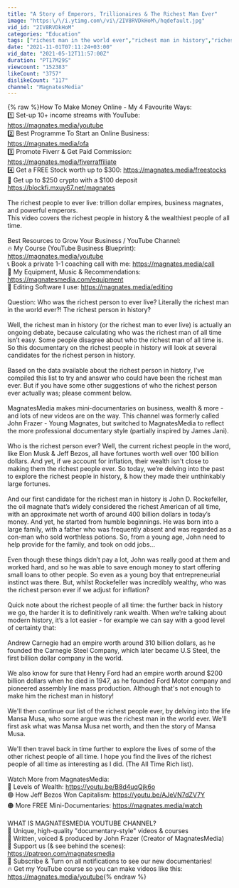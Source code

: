 ```yaml
---
title: "A Story of Emperors, Trillionaires & The Richest Man Ever"
image: "https:\/\/i.ytimg.com\/vi\/2IV8RVDkHoM\/hqdefault.jpg"
vid_id: "2IV8RVDkHoM"
categories: "Education"
tags: ["richest man in the world ever","richest man in history","richest person in history"]
date: "2021-11-01T07:11:24+03:00"
vid_date: "2021-05-12T11:57:00Z"
duration: "PT17M29S"
viewcount: "152383"
likeCount: "3757"
dislikeCount: "117"
channel: "MagnatesMedia"
---
```

{% raw %}How To Make Money Online - My 4 Favourite Ways:<br />1️⃣ Set-up 10+ income streams with YouTube: <a rel="nofollow" target="blank" href="https://magnates.media/youtube">https://magnates.media/youtube</a><br />2️⃣ Best Programme To Start an Online Business: <a rel="nofollow" target="blank" href="https://magnates.media/ofa">https://magnates.media/ofa</a><br />3️⃣ Promote Fiverr &amp; Get Paid Commission: <a rel="nofollow" target="blank" href="https://magnates.media/fiverraffiliate">https://magnates.media/fiverraffiliate</a><br />4️⃣ Get a FREE Stock worth up to $300: <a rel="nofollow" target="blank" href="https://magnates.media/freestocks">https://magnates.media/freestocks</a><br />🤑 Get up to $250 crypto with a $100 deposit <a rel="nofollow" target="blank" href="https://blockfi.mxuy67.net/magnates">https://blockfi.mxuy67.net/magnates</a> <br /><br />The richest people to ever live: trillion dollar empires, business magnates, and powerful emperors. <br />This video covers the richest people in history &amp; the wealthiest people of all time.<br /><br />Best Resources to Grow Your Business / YouTube Channel:<br />🔥 My Course (YouTube Business Blueprint):  <a rel="nofollow" target="blank" href="https://magnates.media/youtube">https://magnates.media/youtube</a><br />📞 Book a private 1-1 coaching call with me: <a rel="nofollow" target="blank" href="https://magnates.media/call">https://magnates.media/call</a><br />🧰 My Equipment, Music &amp; Recommendations: <a rel="nofollow" target="blank" href="https://magnatesmedia.com/equipment">https://magnatesmedia.com/equipment</a><br />🎨 Editing Software I use: <a rel="nofollow" target="blank" href="https://magnates.media/editing">https://magnates.media/editing</a><br /> <br />Question: Who was the richest person to ever live? Literally the richest man in the world ever?! The richest person in history?<br /><br />Well, the richest man in history (or the richest man to ever live) is actually an ongoing debate, because calculating who was the richest man of all time isn’t easy. Some people disagree about who the richest man of all time is. So this documentary on the richest people in history will look at several candidates for the richest person in history.<br /><br />Based on the data available about the richest person in history, I’ve compiled this list to try and answer who could have been the richest man ever. But if you have some other suggestions of who the richest person ever actually was; please comment below. <br /><br />MagnatesMedia makes mini-documentaries on business, wealth &amp; more - and lots of new videos are on the way. This channel was formerly called John Frazer - Young Magnates, but switched to MagnatesMedia to reflect the more professional documentary style (partially inspired by James Jani). <br /><br />Who is the richest person ever? Well, the current richest people in the word, like Elon Musk &amp; Jeff Bezos, all have fortunes worth well over 100 billion dollars. And yet, if we account for inflation, their wealth isn't close to making them the richest people ever. So today, we’re delving into the past to explore the richest people in history, &amp; how they made their unthinkably large fortunes.<br /><br />And our first candidate for the richest man in history is John D. Rockefeller, the oil magnate that’s widely considered the richest American of all time, with an approximate net worth of around 400 billion dollars in today’s money. And yet, he started from humble beginnings. He was born into a large family, with a father who was frequently absent and was regarded as a con-man who sold worthless potions. So, from a young age, John need to help provide for the family, and took on odd jobs...<br /><br />Even though these things didn’t pay a lot, John was really good at them and worked hard, and so he was able to save enough money to start offering small loans to other people. So even as a young boy that entrepreneurial instinct was there.  But, whilst Rockefeller was incredibly wealthy, who was the richest person ever if we adjust for inflation?<br /><br />Quick note about the richest people of all time: the further back in history we go, the harder it is to definitively rank wealth. When we’re talking about modern history, it’s a lot easier - for example we can say with a good level of certainty that:<br /><br />Andrew Carnegie had an empire worth around 310 billion dollars, as he founded the Carnegie Steel Company, which later became U.S Steel, the first billion dollar company in the world.<br /><br />We also know for sure that Henry Ford had an empire worth around $200 billion dollars when he died in 1947, as he founded Ford Motor company and pioneered assembly line mass production. Although that's not enough to make him the richest man in history!<br /><br />We'll then continue our list of the richest people ever, by delving into the life Mansa Musa, who some argue was the richest man in the world ever. We'll first ask what was Mansa Musa net worth, and then the story of Mansa Musa. <br /><br />We'll then travel back in time further to explore the lives of some of the other richest people of all time. I hope you find the lives of the richest people of all time as interesting as I did. (The All Time Rich list).<br /><br />Watch More from MagnatesMedia:<br />🔵 Levels of Wealth: <a rel="nofollow" target="blank" href="https://youtu.be/B8d4uqQjk6o">https://youtu.be/B8d4uqQjk6o</a><br />🟢 How Jeff Bezos Won Capitalism: <a rel="nofollow" target="blank" href="https://youtu.be/AJeVN7dZV7Y">https://youtu.be/AJeVN7dZV7Y</a><br />🟠 More FREE Mini-Documentaries: <a rel="nofollow" target="blank" href="https://magnates.media/watch">https://magnates.media/watch</a><br /><br /> WHAT IS MAGNATESMEDIA YOUTUBE CHANNEL?<br />🎥 Unique, high-quality &quot;documentary-style&quot; videos &amp; courses<br />🤵 Written, voiced &amp; produced by John Frazer (Creator of MagnatesMedia)<br />🧡 Support us (&amp; see behind the scenes): <a rel="nofollow" target="blank" href="https://patreon.com/magnatesmedia">https://patreon.com/magnatesmedia</a><br />🔔 Subscribe &amp; Turn on all notifications to see our new documentaries!<br />🔥 Get my YouTube course so you can make videos like this: <a rel="nofollow" target="blank" href="https://magnates.media/youtube">https://magnates.media/youtube</a>{% endraw %}
